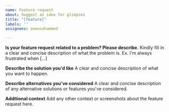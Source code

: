 ```yaml
---
name: Feature request
about: Suggest an idea for glimpses
title: "[feature]"
labels: ''
assignees: aneesahammed

---
```


**Is your feature request related to a problem? Please describe.**
Kindly fill in a clear and concise description of what the problem is. Ex. I'm always frustrated when [...]

**Describe the solution you'd like**
A clear and concise description of what you want to happen.

**Describe alternatives you've considered**
A clear and concise description of any alternative solutions or features you've considered.

**Additional context**
Add any other context or screenshots about the feature request here.
